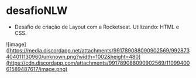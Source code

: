 # desafioNLW

- Desafio de criação de Layout com a Rocketseat. Utilizando: HTML e CSS.

![image]([https://media.discordapp.net/attachments/991789088090902569/992873404011130960/unknown.png?width=1002&height=480](https://cdn.discordapp.com/attachments/991789088090902569/1109940061589487617/image.png)

